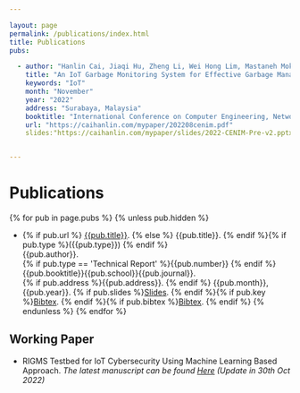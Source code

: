 ```yaml
---

layout: page
permalink: /publications/index.html
title: Publications
pubs:

  - author: "Hanlin Cai, Jiaqi Hu, Zheng Li, Wei Hong Lim, Mastaneh Mokayef, Chin Hong Wong"
    title: "An IoT Garbage Monitoring System for Effective Garbage Management"
    keywords: "IoT"
    month: "November"
    year: "2022"
    address: "Surabaya, Malaysia"
    booktitle: "International Conference on Computer Engineering, Network and Intelligent Multimedia ([CENIM])"
    url: "https://caihanlin.com/mypaper/202208cenim.pdf"
    slides:"https://caihanlin.com/mypaper/slides/2022-CENIM-Pre-v2.pptx"


---
```


# Publications

{% for pub in page.pubs %}
{% unless pub.hidden %}

  - {% if pub.url %} [{{pub.title}}]({{pub.url}}).
    {% else %} {{pub.title}}.
    {% endif %}{% if pub.type %}({{pub.type}})
    {% endif %}<br>
    {{pub.author}}.<br>
    {% if pub.type == 'Technical Report' %}{{pub.number}}
    {% endif %}{{pub.booktitle}}{{pub.school}}{{pub.journal}}.<br>
    {% if pub.address %}{{pub.address}}.
    {% endif %} {{pub.month}}, {{pub.year}}. {% if pub.slides %}[Slides]({{pub.slides}}).
    {% endif %}{% if pub.key %}[Bibtex](http://groups.csail.mit.edu/commit/bibtex.cgi?key={{pub.key}}).
    {% endif %}{% if pub.bibtex %}[Bibtex]({{pub.bibtex}}).
    {% endif %}
    {% endunless %}
    {% endfor %}



[CENIM]: http://cenim.its.ac.id/#pdfexpress



## Working Paper

- RIGMS Testbed for IoT Cybersecurity Using Machine Learning Based Approach. *The latest manuscript can be found [Here](https://caihanlin.com/mypaper/202210camb.pdf) (Update in 30th Oct 2022)*





